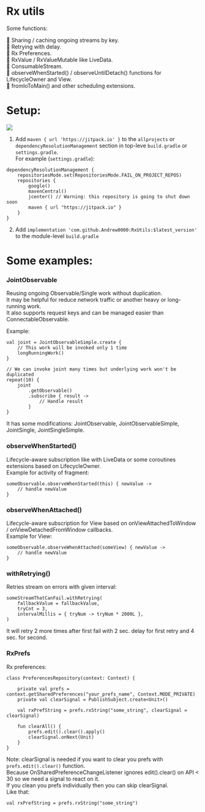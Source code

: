 # Rx utils  

Some functions:  

🔹 Sharing / caching ongoing streams by key.  
🔹 Retrying with delay.  
🔹 Rx Preferences.  
🔹 RxValue / RxValueMutable like LiveData.  
🔹 ConsumableStream.   
🔹 observeWhenStarted() / observeUntilDetach() functions for LifecycleOwner and View.  
🔹 fromIoToMain() and other scheduling extensions.  

# Setup:  

[![](https://jitpack.io/v/Andrew0000/RxUtils.svg)](https://jitpack.io/#Andrew0000/RxUtils)

1. Add `maven { url 'https://jitpack.io' }` to the `allprojects` or `dependencyResolutionManagement` section in top-leve `build.gradle` or `settings.gradle`.  
For example (`settings.gradle`):
```
dependencyResolutionManagement {
    repositoriesMode.set(RepositoriesMode.FAIL_ON_PROJECT_REPOS)
    repositories {
        google()
        mavenCentral()
        jcenter() // Warning: this repository is going to shut down soon
        maven { url "https://jitpack.io" }
    }
}
```
2. Add `implementation 'com.github.Andrew0000:RxUtils:$latest_version'` to the module-level `build.gradle`  

# Some examples:

### JointObservable  
Reusing ongoing Observable/Single work without duplication.  
It may be helpful for reduce network traffic or another heavy or long-running work.   
It also supports request keys and can be managed easier than ConnectableObservable.  

Example:  
```
val joint = JointObservableSimple.create { 
    // This work will be invoked only 1 time
    longRunningWork() 
}

// We can invoke joint many times but underlying work won't be duplicated
repeat(10) {
    joint
        .getObservable()
        .subscribe { result ->
            // Handle result
        }
}
```
It has some modifications: JointObservable, JointObservableSimple, JointSingle, JointSingleSimple.  

### observeWhenStarted()  
Lifecycle-aware subscription like with LiveData or some coroutines extensions based on LifecycleOwner.  
Example for activity of fragment:  
```
someObservable.observeWhenStarted(this) { newValue ->
    // handle newValue
}
```

### observeWhenAttached()  
Lifecycle-aware subscription for View based on onViewAttachedToWindow / onViewDetachedFromWindow callbacks.  
Example for View:  
```
someObservable.observeWhenAttached(someView) { newValue ->
    // handle newValue
}
```

### withRetrying()
Retries stream on errors with given interval:  
```
someStreamThatCanFail.withRetrying(
    fallbackValue = fallbackValue,
    tryCnt = 3,
    intervalMillis = { tryNum -> tryNum * 2000L },
)
```
It will retry 2 more times after first fail with 2 sec. delay for first retry and 4 sec. for second.

### RxPrefs
Rx preferences:  
```
class PreferencesRepository(context: Context) {

    private val prefs = context.getSharedPreferences("your_prefs_name", Context.MODE_PRIVATE)
    private val clearSignal = PublishSubject.create<Unit>()

    val rxPrefString = prefs.rxString("some_string", clearSignal = clearSignal)

    fun clearAll() {
        prefs.edit().clear().apply()
        clearSignal.onNext(Unit)
    }
}
```
Note: clearSignal is needed if you want to clear you prefs with `prefs.edit().clear()` function.  
Because OnSharedPreferenceChangeListener ignores edit().clear() on API < 30 so we need a signal to react on it.  
If you clean you prefs individually then you can skip clearSignal.  
Like that:
```
val rxPrefString = prefs.rxString("some_string")
```
